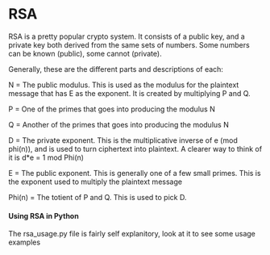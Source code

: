 # RSA

RSA is a pretty popular crypto system. It consists of a public key, and a private key
both derived from the same sets of numbers. Some numbers can be known (public), some cannot (private).

Generally, these are the different parts and descriptions of each:

N = The public modulus. This is used as the modulus for the plaintext
 message that has E as the exponent. It is created by multiplying P and Q.

P = One of the primes that goes into producing the modulus N

Q = Another of the primes that goes into producing the modulus N

D = The private exponent. This is the multiplicative inverse of e (mod phi(n)), and is used
to turn ciphertext into plaintext. A clearer way to think of it is d\*e = 1 mod Phi(n)

E = The public exponent. This is generally one of a few small primes. This is the exponent
used to multiply the plaintext message

Phi(n) = The totient of P and Q. This is used to pick D.

#### Using RSA in Python

The rsa_usage.py file is fairly self explanitory, look at it to see some usage examples





